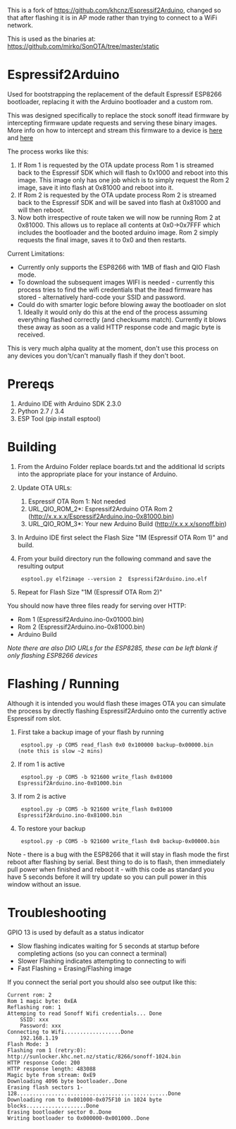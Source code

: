 This is a fork of https://github.com/khcnz/Espressif2Arduino, changed so that after flashing it is in AP mode rather than trying to connect to a WiFi network.

This is used as the binaries at: https://github.com/mirko/SonOTA/tree/master/static

# Espressif2Arduino
Used for bootstrapping the replacement of the default Espressif ESP8266 bootloader, replacing it with the Arduino bootloader and a custom rom.  

This was designed specifically to replace the stock sonoff itead firmware by intercepting firmware update requests and serving these binary images. More info on how to intercept and stream this firmware to a device is [here](http://blog.nanl.de/2017/05/sonota-flashing-itead-sonoff-devices-via-original-ota-mechanism/) and [here](https://github.com/mirko/SonOTA) 

The process works like this:

1. If Rom 1 is requested by the OTA update process Rom 1 is streamed back to the Espressif SDK which will flash  to 0x1000 and reboot into this image. This image only has one job which is to simply request the Rom 2 image, save it into flash at 0x81000 and reboot into it.
2. If Rom 2 is requested by the OTA update process Rom 2 is streamed back to the Espressif SDK and will be saved into flash at 0x81000 and will then reboot.
3. Now both irrespective of route taken we will now be running Rom 2 at 0x81000. This allows us to replace all contents at 0x0->0x7FFF which includes the bootloader and the booted arduino image. Rom 2 simply requests the final image, saves it to 0x0 and then restarts.  


Current Limitations:

- Currently only supports the ESP8266 with 1MB of flash and QIO Flash mode. 
- To download the subsequent images WIFI is needed - currently this process tries to find the wifi credentials that  the itead firmware has stored - alternatively hard-code your SSID and password.
- Could do with smarter logic before blowing away the bootloader on slot 1. Ideally it would only do this at the end of the process assuming everything flashed correctly (and checksums match). Currently it blows these away as soon as a valid HTTP response code and magic byte is received.

This is very much alpha quality at the moment, don't use this process on any devices you don't/can't manually flash if they don't boot.


# Prereqs
1. Arduino IDE with Arduino SDK 2.3.0
2. Python 2.7 / 3.4
3. ESP Tool (pip install esptool)


# Building 
1. From the Arduino Folder replace boards.txt and the additional ld scripts into the appropriate place for your instance of Arduino.
2. Update OTA URLs:
	1. Espressif OTA Rom 1: Not needed
	2. URL\_QIO\_ROM_2*: Espressif2Arduino OTA Rom 2 (http://x.x.x.x/Espressif2Arduino.ino-0x81000.bin)
	3. URL\_QIO\_ROM_3*: Your new Arduino Build (http://x.x.x.x/sonoff.bin) 
2. In Arduino IDE first select the Flash Size "1M (Espressif OTA Rom 1)" and build. 
3. From your build directory run the following command and save the resulting output
 
		esptool.py elf2image --version 2  Espressif2Arduino.ino.elf

4. Repeat for Flash Size "1M (Espressif OTA Rom 2)"

You should now have three files ready for serving over HTTP:

- Rom 1 (Espressif2Arduino.ino-0x01000.bin)
- Rom 2 (Espressif2Arduino.ino-0x81000.bin)
- Arduino Build 

*Note there are also DIO URLs for the ESP8285, these can be left blank if only flashing ESP8266 devices*

# Flashing / Running
Although it is intended you would flash these images OTA you can simulate the process by directly flashing Espressif2Arduino onto the currently active Espressif rom slot.

1. First take a backup image of your flash by running 

		esptool.py -p COM5 read_flash 0x0 0x100000 backup-0x00000.bin (note this is slow ~2 mins)

2. If rom 1 is active
		
		esptool.py -p COM5 -b 921600 write_flash 0x01000 Espressif2Arduino.ino-0x01000.bin

3. If rom 2 is active
 
		esptool.py -p COM5 -b 921600 write_flash 0x01000 Espressif2Arduino.ino-0x81000.bin

4. To restore your backup

		esptool.py -p COM5 -b 921600 write_flash 0x0 backup-0x00000.bin

Note - there is a bug with the ESP8266 that it will stay in flash mode the first reboot after flashing by serial. Best thing to do is to flash, then immediately pull power when finished and reboot it - with this code as standard you have 5 seconds before it will try update so you can pull power in this window without an issue.

# Troubleshooting
GPIO 13 is used by default as a status indicator

- Slow flashing indicates waiting for 5 seconds at startup before completing actions (so you can connect a terminal)
- Slower Flashing indicates attempting to connecting to wifi
- Fast Flashing = Erasing/Flashing image

If you connect the serial port you should also see output like this:
	
	Current rom: 2
	Rom 1 magic byte: 0xEA
	Reflashing rom: 1
	Attemping to read Sonoff Wifi credentials... Done
		SSID: xxx
		Password: xxx
	Connecting to Wifi..................Done
		192.168.1.19
	Flash Mode: 3
	Flashing rom 1 (retry:0): http://sunlocker.khc.net.nz/static/8266/sonoff-1024.bin
	HTTP response Code: 200
	HTTP response length: 483088
	Magic byte from stream: 0xE9
	Downloading 4096 byte bootloader..Done
	Erasing flash sectors 1-128................................................Done
	Downloading rom to 0x001000-0x075F10 in 1024 byte blocks...................Done
	Erasing bootloader sector 0..Done
	Writing bootloader to 0x000000-0x001000..Done
